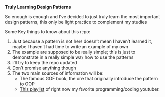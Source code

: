 
**Truly Learning Design Patterns**

So enough is enough and I’ve decided to just truly learn the most important design patterns, this only be light practice to complement my studies

Some Key things to know about this repo:
  1. Just because a pattern is not here doesn’t mean I haven’t learned it, maybe I haven’t had time to write an example of my own
  2. The example are supposed to be really simple; this is just to demonstrate in a really simple way how to use the patterns
  3. I’ll try to keep the repo updated
  4. Don’t promise anything though
  5. The two main sources of information will be:
     - The famous GOF book, the one that originally introduce the pattern to OOP
     - [This playlist](https://youtube.com/playlist?list=PLrhzvIcii6GNjpARdnO4ueTUAVR9eMBpc&si=uftDzkcaLjMFGj78) of right now my favorite programming/coding youtuber.

